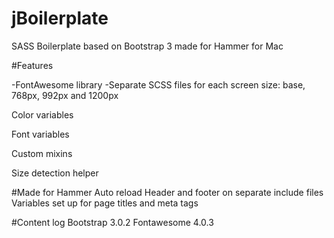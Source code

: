jBoilerplate
============

SASS Boilerplate based on Bootstrap 3 made for Hammer for Mac 

#Features

-FontAwesome library
-Separate SCSS files for each screen size: base, 768px, 992px and 1200px

Color variables

Font variables

Custom mixins

Size detection helper


#Made for Hammer
Auto reload
Header and footer on separate include files
Variables set up for page titles and meta tags

#Content log
Bootstrap 3.0.2
Fontawesome 4.0.3
